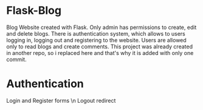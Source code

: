 # Flask-Blog
Blog Website created with Flask. Only admin has permissions to create, edit and delete blogs. There is authentication system, which allows to users logging in, logging out and registering to the website. Users are allowed only to read blogs and create comments.
This project was already created in another repo, so i replaced here and that's why it is added with only one commit.

# Authentication
Login and Register forms \n
Logout redirect

